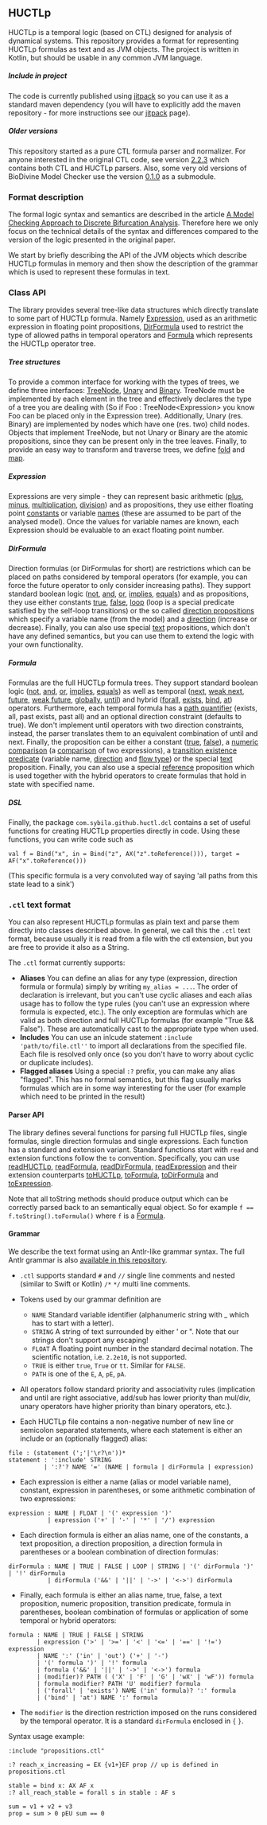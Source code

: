 <!--
[![Release](https://jitpack.io/v/sybila/huctl.svg)](https://jitpack.io/#sybila/huctl)
[![Build Status](https://travis-ci.org/sybila/huctl.svg?branch=master)](https://travis-ci.org/sybila/huctl)
[![codecov.io](https://codecov.io/github/sybila/huctl/coverage.svg?branch=master)](https://codecov.io/github/sybila/huctl?branch=master)
[![License](https://img.shields.io/badge/License-GPL%20v3-blue.svg?style=flat)](https://github.com/sybila/ctl-parser/blob/master/LICENSE.txt)
[![Kotlin](https://img.shields.io/badge/kotlin-1.1.0-blue.svg)](http://kotlinlang.org)
[![Biodivine](https://img.shields.io/badge/powered_by-biodivine-green.svg)](http://biodivine.fi.muni.cz)
-->
## HUCTLp

HUCTLp is a temporal logic (based on CTL) designed for analysis of dynamical systems. This repository provides a format for representing HUCTLp formulas as text and as JVM objects. The project is written in Kotlin, but should be usable in any common JVM language.

##### Include in project

The code is currently published using [jitpack](https://jitpack.io/#sybila/huctl) so you can use it as a standard maven dependency (you will have to explicitly add the maven repository - for more instructions see our [jitpack](https://jitpack.io/#sybila/huctl) page).

##### Older versions

This repository started as a pure CTL formula parser and normalizer. For anyone interested in the original CTL code, see version [2.2.3](https://github.com/sybila/huctl/releases/tag/2.2.3) which contains both CTL and HUCTLp parsers. Also, some very old versions of BioDivine Model Checker use the version [0.1.0](https://github.com/sybila/huctl/releases/tag/0.1) as a submodule.

### Format description

The formal logic syntax and semantics are described in the article [A Model Checking Approach to Discrete Bifurcation Analysis](https://link.springer.com/chapter/10.1007/978-3-319-48989-6_6). Therefore here we only focus on the technical details of the syntax and differences compared to the version of the logic presented in the original paper.

We start by briefly describing the API of the JVM objects which describe HUCTLp formulas in memory and then show the description of the grammar which is used to represent these formulas in text.
 
### Class API

The library provides several tree-like data structures which directly translate to some part of HUCTLp formula. Namely [Expression](http://biodivine.fi.muni.cz/docs/huctl/3.0.0/com.github.sybila.huctl/-expression), used as an arithmetic expression in floating point propositions, [DirFormula](http://biodivine.fi.muni.cz/docs/huctl/3.0.0/com.github.sybila.huctl/-dir-formula) used to restrict the type of allowed paths in temporal operators and [Formula](http://biodivine.fi.muni.cz/docs/huctl/3.0.0/com.github.sybila.huctl/-formula) which represents the HUCTLp operator tree.
  
##### Tree structures
  
To provide a common interface for working with the types of trees, we define three interfaces: [TreeNode](http://biodivine.fi.muni.cz/docs/huctl/3.0.0/com.github.sybila/-tree-node/), [Unary](http://biodivine.fi.muni.cz/docs/huctl/3.0.0/com.github.sybila/-unary) and [Binary](http://biodivine.fi.muni.cz/docs/huctl/3.0.0/com.github.sybila/-binary). TreeNode must be implemented by each element in the tree and effectively declares the type of a tree you are dealing with (So if Foo : TreeNode\<Expression> you know Foo can be placed only in the Expression tree). Additionally, Unary (res. Binary) are implemented by nodes which have one (res. two) child nodes. Objects that implement TreeNode, but not Unary or Binary are the atomic propositions, since they can be present only in the tree leaves. Finally, to provide an easy way to transform and traverse trees, we define [fold](http://biodivine.fi.muni.cz/docs/huctl/3.0.0/com.github.sybila/fold.html) and [map](http://biodivine.fi.muni.cz/docs/huctl/3.0.0/com.github.sybila/map.html). 

##### Expression

Expressions are very simple - they can represent basic arithmetic ([plus](http://biodivine.fi.muni.cz/docs/huctl/3.0.0/com.github.sybila.huctl/-expression/-add), [minus](http://biodivine.fi.muni.cz/docs/huctl/3.0.0/com.github.sybila.huctl/-expression/-sub), [multiplication](http://biodivine.fi.muni.cz/docs/huctl/3.0.0/com.github.sybila.huctl/-expression/-mul), [division](http://biodivine.fi.muni.cz/docs/huctl/3.0.0/com.github.sybila.huctl/-expression/-div)) and as propositions, they use either floating point [constants](http://biodivine.fi.muni.cz/docs/huctl/3.0.0/com.github.sybila.huctl/-expression/-constant) or variable [names](http://biodivine.fi.muni.cz/docs/huctl/3.0.0/com.github.sybila.huctl/-expression/-variable) (these are assumed to be part of the analysed model). Once the values for variable names are known, each Expression should be evaluable to an exact floating point number.
 
##### DirFormula

Direction formulas (or DirFormulas for short) are restrictions which can be placed on paths considered by temporal operators (for example, you can force the future operator to only consider increasing paths). They support standard boolean logic ([not](http://biodivine.fi.muni.cz/docs/huctl/3.0.0/com.github.sybila.huctl/-dir-formula/-not), [and](http://biodivine.fi.muni.cz/docs/huctl/3.0.0/com.github.sybila.huctl/-dir-formula/-and), [or](http://biodivine.fi.muni.cz/docs/huctl/3.0.0/com.github.sybila.huctl/-dir-formula/-or), [implies](http://biodivine.fi.muni.cz/docs/huctl/3.0.0/com.github.sybila.huctl/-dir-formula/-implies), [equals](http://biodivine.fi.muni.cz/docs/huctl/3.0.0/com.github.sybila.huctl/-dir-formula/-equals)) and as propositions, they use either constants [true](http://biodivine.fi.muni.cz/docs/huctl/3.0.0/com.github.sybila.huctl/-dir-formula/-true/index.html), [false](http://biodivine.fi.muni.cz/docs/huctl/3.0.0/com.github.sybila.huctl/-dir-formula/-false), [loop](http://biodivine.fi.muni.cz/docs/huctl/3.0.0/com.github.sybila.huctl/-dir-formula/-loop) (loop is a special predicate satisfied by the self-loop transitions) or the so called [direction propositions](http://biodivine.fi.muni.cz/docs/huctl/3.0.0/com.github.sybila.huctl/-dir-formula/-proposition/index.html) which specify a variable name (from the model) and a [direction](http://biodivine.fi.muni.cz/docs/huctl/3.0.0/com.github.sybila.huctl/-direction/index.html) (increase or decrease). Finally, you can also use special [text](http://biodivine.fi.muni.cz/docs/huctl/3.0.0/com.github.sybila.huctl/-dir-formula/-text/index.html) propositions, which don't have any defined semantics, but you can use them to extend the logic with your own functionality.
  
##### Formula

Formulas are the full HUCTLp formula trees. They support standard boolean logic ([not](http://biodivine.fi.muni.cz/docs/huctl/3.0.0/com.github.sybila.huctl/-formula/-not/index.html), [and](http://biodivine.fi.muni.cz/docs/huctl/3.0.0/com.github.sybila.huctl/-formula/-and/index.html), [or](http://biodivine.fi.muni.cz/docs/huctl/3.0.0/com.github.sybila.huctl/-formula/-or/index.html), [implies](http://biodivine.fi.muni.cz/docs/huctl/3.0.0/com.github.sybila.huctl/-formula/-implies/index.html), [equals](http://biodivine.fi.muni.cz/docs/huctl/3.0.0/com.github.sybila.huctl/-formula/-equals/index.html)) as well as temporal ([next](http://biodivine.fi.muni.cz/docs/huctl/3.0.0/com.github.sybila.huctl/-formula/-next/index.html), [weak next](http://biodivine.fi.muni.cz/docs/huctl/3.0.0/com.github.sybila.huctl/-formula/-weak-next/index.html), [future](http://biodivine.fi.muni.cz/docs/huctl/3.0.0/com.github.sybila.huctl/-formula/-future/index.html), [weak future](http://biodivine.fi.muni.cz/docs/huctl/3.0.0/com.github.sybila.huctl/-formula/-weak-future/index.html), [globally](http://biodivine.fi.muni.cz/docs/huctl/3.0.0/com.github.sybila.huctl/-formula/-globally/index.html), [until](http://biodivine.fi.muni.cz/docs/huctl/3.0.0/com.github.sybila.huctl/-formula/-until/index.html)) and hybrid ([forall](http://biodivine.fi.muni.cz/docs/huctl/3.0.0/com.github.sybila.huctl/-formula/-for-all/index.html), [exists](http://biodivine.fi.muni.cz/docs/huctl/3.0.0/com.github.sybila.huctl/-formula/-exists/index.html), [bind](http://biodivine.fi.muni.cz/docs/huctl/3.0.0/com.github.sybila.huctl/-formula/-bind/index.html), [at](http://biodivine.fi.muni.cz/docs/huctl/3.0.0/com.github.sybila.huctl/-formula/-at/index.html)) operators. Furthermore, each temporal formula has a [path quantifier](http://biodivine.fi.muni.cz/docs/huctl/3.0.0/com.github.sybila.huctl/-path-quantifier/index.html) (exists, all, past exists, past all) and an optional direction constraint (defaults to true). We don't implement until operators with two direction constraints, instead, the parser translates them to an equivalent combination of until and next. Finally, the proposition can be either a constant ([true](http://biodivine.fi.muni.cz/docs/huctl/3.0.0/com.github.sybila.huctl/-formula/-true/index.html), [false](http://biodivine.fi.muni.cz/docs/huctl/3.0.0/com.github.sybila.huctl/-formula/-false/index.html)), a [numeric comparison](http://biodivine.fi.muni.cz/docs/huctl/3.0.0/com.github.sybila.huctl/-formula/-numeric/index.html) (a [comparison](http://biodivine.fi.muni.cz/docs/huctl/3.0.0/com.github.sybila.huctl/-compare-op/index.html) of two expressions), a [transition existence predicate](http://biodivine.fi.muni.cz/docs/huctl/3.0.0/com.github.sybila.huctl/-formula/-transition/index.html) (variable name, [direction](http://biodivine.fi.muni.cz/docs/huctl/3.0.0/com.github.sybila.huctl/-direction/index.html) and [flow type](http://biodivine.fi.muni.cz/docs/huctl/3.0.0/com.github.sybila.huctl/-flow/index.html)) or the special [text](http://biodivine.fi.muni.cz/docs/huctl/3.0.0/com.github.sybila.huctl/-formula/-text/index.html) proposition. Finally, you can also use a special [reference](http://biodivine.fi.muni.cz/docs/huctl/3.0.0/com.github.sybila.huctl/-formula/-reference/index.html) proposition which is used together with the hybrid operators to create formulas that hold in state with specified name.

##### DSL

Finally, the package `com.sybila.github.huctl.dcl` contains a set of useful functions for creating HUCTLp properties directly in code. Using these functions, you can write code such as 

```
val f = Bind("x", in = Bind("z", AX("z".toReference())), target = AF("x".toReference()))
```

(This specific formula is a very convoluted way of saying 'all paths from this state lead to a sink')

### `.ctl` text format

You can also represent HUCTLp formulas as plain text and parse them directly into classes described above. In general, we call this the `.ctl` text format, because usually it is read from a file with the ctl extension, but you are free to provide it also as a String.

The `.ctl` format currently supports:
 
 - **Aliases** You can define an alias for any type (expression, direction formula or formula) simply by writing `my_alias = ...`. The order of declaration is irrelevant, but you can't use cyclic aliases and each alias usage has to follow the type rules (you can't use an expression where formula is expected, etc.). The only exception are formulas which are valid as both direction and full HUCTLp formulas (for example "True && False"). These are automatically cast to the appropriate type when used.
 - **Includes** You can use an inlcude statement `:include 'path/to/file.ctl''` to import all declarations from the specified file. Each file is resolved only once (so you don't have to worry about cyclic or duplicate includes).
 - **Flagged aliases** Using a special `:?` prefix, you can make any alias "flagged". This has no formal semantics, but this flag usually marks formulas which are in some way interesting for the user (for example which need to be printed in the result)

#### Parser API

The library defines several functions for parsing full HUCTLp files, single formulas, single direction formulas and single expressions. Each function has a standard and extension variant. Standard functions start with `read` and extension functions follow the `to` convention. Specifically, you can use [readHUCTLp](http://biodivine.fi.muni.cz/docs/huctl/3.0.0/com.github.sybila.huctl.parser/read-h-u-c-t-lp.html), [readFormula](http://biodivine.fi.muni.cz/docs/huctl/3.0.0/com.github.sybila.huctl.parser/read-formula.html), [readDirFormula](http://biodivine.fi.muni.cz/docs/huctl/3.0.0/com.github.sybila.huctl.parser/read-dir-formula.html), [readExpression](http://biodivine.fi.muni.cz/docs/huctl/3.0.0/com.github.sybila.huctl.parser/read-expression.html) and their extension counterparts [toHUCTLp](http://biodivine.fi.muni.cz/docs/huctl/3.0.0/com.github.sybila.huctl.parser/kotlin.-string/to-h-u-c-t-lp.html), [toFormula](http://biodivine.fi.muni.cz/docs/huctl/3.0.0/com.github.sybila.huctl.parser/kotlin.-string/to-formula.html), [toDirFormula](http://biodivine.fi.muni.cz/docs/huctl/3.0.0/com.github.sybila.huctl.parser/kotlin.-string/to-dir-formula.html) and [toExpression](http://biodivine.fi.muni.cz/docs/huctl/3.0.0/com.github.sybila.huctl.parser/kotlin.-string/to-expression.html).

Note that all toString methods should produce output which can be correctly parsed back to an semantically equal object. So for example `f == f.toString().toFormula()` where `f` is a [Formula](http://biodivine.fi.muni.cz/docs/huctl/3.0.0/com.github.sybila.huctl/-formula/index.html). 

#### Grammar

We describe the text format using an Antlr-like grammar syntax. The full Antlr grammar is also [available in this repository](https://github.com/sybila/huctl/blob/master/src/main/antlr/com/github/sybila/huctl/antlr/HUCTL.g4).

 - `.ctl` supports standard `#` and `//` single line comments and nested (similar to Swift or Kotlin) `/*` `*/` multi line comments.
 - Tokens used by our grammar definition are
 
   - `NAME` Standard variable identifier (alphanumeric string with _ which has to start with a letter).
   - `STRING` A string of text surrounded by either ' or ". Note that our strings don't support any escaping! 
   - `FLOAT` A floating point number in the standard decimal notation. The scientific notation, i.e. `2.2e10`, is not supported.
   - `TRUE` is either `true`, `True` or `tt`. Similar for `FALSE`.
   - `PATH` is one of the `E`, `A`, `pE`, `pA`.
    
 - All operators follow standard priority and associativity rules (implication and until are right associative, add/sub has lower priority than mul/div, unary operators have higher priority than binary operators, etc.). 

 - Each HUCTLp file contains a non-negative number of new line or semicolon separated statements, where each statement is either an include or an (optionally flagged) alias:
 
```
file : (statement (';'|'\r?\n'))*
statement : ':include' STRING 
          | ':?'? NAME '=' (NAME | formula | dirFormula | expression)
```

 - Each expression is either a name (alias or model variable name), constant, expression in parentheses, or some arithmetic combination of two expressions:
   
```
expression : NAME | FLOAT | '(' expression ')' 
           | expression ('+' | '-' | '*' | '/') expression
```

 - Each direction formula is either an alias name, one of the constants, a text proposition, a direction proposition, a direction formula in parentheses or a boolean combination of direction formulas:
```
dirFormula : NAME | TRUE | FALSE | LOOP | STRING | '(' dirFormula ')' | '!' dirFormula
           | dirFormula ('&&' | '||' | '->' | '<->') dirFormula
```

 - Finally, each formula is either an alias name, true, false, a text proposition, numeric proposition, transition predicate, formula in parentheses, boolean combination of formulas or application of some temporal or hybrid operators:
 
```
formula : NAME | TRUE | FALSE | STRING
        | expression ('>' | '>=' | '<' | '<=' | '==' | '!=') expression
        | NAME ':' ('in' | 'out') ('+' | '-')
        | '(' formula ')' | '!' formula
        | formula ('&&' | '||' | '->' | '<->') formula
        | (modifier)? PATH ( ('X' | 'F' | 'G' | 'wX' | 'wF')) formula
        | formula modifier? PATH 'U' modifier? formula
        | ('forall' | 'exists') NAME ('in' formula)? ':' formula
        | ('bind' | 'at') NAME ':' formula

```
 - The `modifier` is the direction restriction imposed on the runs considered by the temporal operator. It is a standard `dirFormula` enclosed in `{` `}`.
 
Syntax usage example:

```
:include "propositions.ctl"

:? reach_x_increasing = EX {v1+}EF prop // up is defined in propositions.ctl

stable = bind x: AX AF x
:? all_reach_stable = forall s in stable : AF s
 
sum = v1 + v2 + v3
prop = sum > 0 pEU sum == 0
```